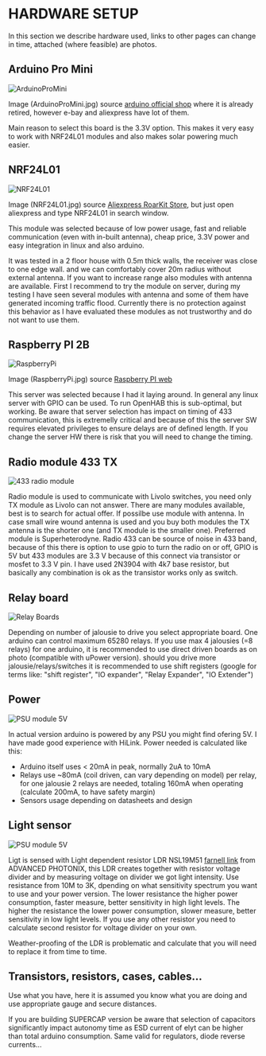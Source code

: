 # HARDWARE SETUP

In this section we describe hardware used, links to other pages can change in time, attached (where feasible) are photos.

## Arduino Pro Mini 

![ArduinoProMini](images/ArduinoProMini.jpg)

Image (ArduinoProMini.jpg) source [arduino official shop](https://store.arduino.cc/arduino-pro-mini) where it is already retired, however e-bay and aliexpress have lot of them.

Main reason to select this board is the 3.3V option. This makes it very easy to work with NRF24L01 modules and also makes solar powering much easier.

## NRF24L01

![NRF24L01](images/NRF24L01.jpg)

Image (NRF24L01.jpg) source [Aliexpress RoarKit Store](https://www.aliexpress.com/item/1876127742.html?spm=a2g0o.productlist.0.0.612f1172yQQrww&algo_pvid=2ef89d1a-da30-4de0-9570-201ced200386&algo_expid=2ef89d1a-da30-4de0-9570-201ced200386-6&btsid=0bb0624516006323344971560edc14&ws_ab_test=searchweb0_0,searchweb201602_,searchweb201603_), but just open aliexpress and type NRF24L01 in search window.

This module was selected because of low power usage, fast and reliable communication (even with in-built antenna), cheap price, 3.3V power and easy integration in linux and also arduino.

It was tested in a 2 floor house with 0.5m thick walls, the receiver was close to one edge wall. and we can comfortably cover 20m radius without external antenna. If you want to increase range also modules with antenna are available. First I recommend to try the module on server, during my testing I have seen several modules with antenna and some of them have generated incoming traffic flood. Currently there is no protection against this behavior as I have evaluated these modules as not trustworthy and do not want to use them.

## Raspberry PI 2B

![RaspberryPi](images/RaspberryPi.jpg)

Image (RaspberryPi.jpg) source [Raspberry PI web](https://www.raspberrypi.org/products/raspberry-pi-2-model-b/)

This server was selected because I had it laying around. In general any linux server with GPIO can be used. To run OpenHAB this is sub-optimal, but working.
Be aware that server selection has impact on timing of 433 communication, this is extremelly critical and because of this the server SW requires elevated privileges to ensure delays are of defined length. If you change the server HW there is risk that you will need to change the timing.

## Radio module 433 TX

![433 radio module](images/RadioModule433.jpg)

Radio module is used to communicate with Livolo switches, you need only TX module as Livolo can not answer. There are many modules available, best is to search for actual offer. If possilbe use module with antenna. In case small wire wound antenna is used and you buy both modules the TX antenna is the shorter one (and TX module is the smaller one). Preferred module is Superheterodyne.
Radio 433 can be source of noise in 433 band, because of this there is option to use gpio to turn the radio on or off, GPIO is 5V but 433 modules are 3.3 V because of this connect via transistor or mosfet to 3.3 V pin. I have used 2N3904 with 4k7 base resistor, but basically any combination is ok as the transistor works only as switch.

## Relay board

![Relay Boards](images/RelayBoard.jpg)

Depending on number of jalousie to drive you select appropriate board. One arduino can control maximum 65280 relays. If you use max 4 jalousies (=8 relays) for one arduino, it is recommended to use direct driven boards as on photo (compatible with uPower version). should you drive more jalousie/relays/switches it is recommended to use shift registers (google for terms like: "shift register", "IO expander", "Relay Expander", "IO Extender")

## Power

![PSU module 5V](images/HiLinkPSU.jpg)

In actual version arduino is powered by any PSU you might find ofering 5V. I have made good experience with HiLink. Power needed is calculated like this:

- Arduino itself uses < 20mA in peak, normally 2uA to 10mA
- Relays use ~80mA (coil driven, can vary depending on model) per relay, for one jalousie 2 relays are needed, totaling 160mA when operating (calculate 200mA, to have safety margin)
- Sensors usage depending on datasheets and design

## Light sensor

![PSU module 5V](images/LDR_NSL19M51.jpg)

Ligt is sensed with Light dependent resistor LDR NSL19M51 [farnell link](https://uk.farnell.com/advanced-photonix/nsl-19m51/light-dependent-resistor-550nm/dp/3168335) from ADVANCED PHOTONIX, this LDR creates together with resistor voltage divider and by measuring voltage on divider we got light intensity. Use resistance from 10M to 3K, dpending on what sensitivity spectrum you want to use and your power version. The lower resistance the higher power consumption, faster measure, better sensitivity in high light levels. The higher the resistance the lower power consumption, slower measure, better sensitivity in low light levels.
If you use any other resistor you need to calculate second resistor for voltage divider on your own.

Weather-proofing of the LDR is problematic and calculate that you will need to replace it from time to time.

## Transistors, resistors, cases, cables...

Use what you have, here it is assumed you know what you are doing and use appropriate gauge and secure distances.

If you are building SUPERCAP version be aware that selection of capacitors significantly impact autonomy time as ESD current of elyt can be higher than total arduino consumption. Same valid for regulators, diode reverse currents...


